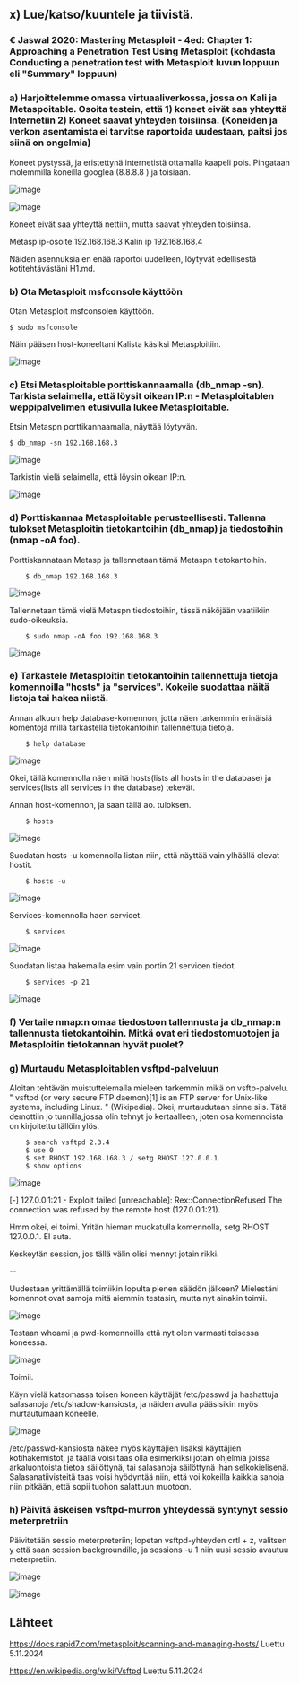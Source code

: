 ## x) Lue/katso/kuuntele ja tiivistä.
### € Jaswal 2020: Mastering Metasploit - 4ed: Chapter 1: Approaching a Penetration Test Using Metasploit (kohdasta Conducting a penetration test with Metasploit luvun loppuun eli "Summary" loppuun)


### a) Harjoittelemme omassa virtuaaliverkossa, jossa on Kali ja Metaspoitable. Osoita testein, että 1) koneet eivät saa yhteyttä Internetiin 2) Koneet saavat yhteyden toisiinsa. (Koneiden ja verkon asentamista ei tarvitse raportoida uudestaan, paitsi jos siinä on ongelmia)

Koneet pystyssä, ja eristettynä internetistä ottamalla kaapeli pois. 
Pingataan molemmilla koneilla googlea (8.8.8.8 ) ja toisiaan.

![image](https://github.com/user-attachments/assets/a236e37e-cd26-4558-bb2f-444aa347471e)

![image](https://github.com/user-attachments/assets/6fc789aa-5ecd-408d-9166-3d7ed6d3d32e)

Koneet eivät saa yhteyttä nettiin, mutta saavat yhteyden toisiinsa.

Metasp ip-osoite 192.168.168.3
Kalin ip 192.168.168.4

Näiden asennuksia en enää raportoi uudelleen, löytyvät edellisestä kotitehtävästäni H1.md.

### b) Ota Metasploit msfconsole käyttöön

Otan Metasploit msfconsolen käyttöön. 

    $ sudo msfconsole

Näin pääsen host-koneeltani Kalista käsiksi Metasploitiin.

![image](https://github.com/user-attachments/assets/233fe336-65c4-4742-b526-ee1888735315)

### c) Etsi Metasploitable porttiskannaamalla (db_nmap -sn). Tarkista selaimella, että löysit oikean IP:n - Metasploitablen weppipalvelimen etusivulla lukee Metasploitable.

Etsin Metaspn porttikannaamalla, näyttää löytyvän.

    $ db_nmap -sn 192.168.168.3

![image](https://github.com/user-attachments/assets/75646099-210f-4692-9cef-9f0fa31e3499)

Tarkistin vielä selaimella, että löysin oikean IP:n.

![image](https://github.com/user-attachments/assets/e4ac9057-82fe-407b-83f0-1a402467cf34)

### d) Porttiskannaa Metasploitable perusteellisesti. Tallenna tulokset Metasploitin tietokantoihin (db_nmap) ja tiedostoihin (nmap -oA foo).

Porttiskannataan Metasp ja tallennetaan tämä Metaspn tietokantoihin.

        $ db_nmap 192.168.168.3

![image](https://github.com/user-attachments/assets/9c79475f-e896-485a-a7be-a42632b51ada)

Tallennetaan tämä vielä Metaspn tiedostoihin, tässä näköjään vaatiikiin sudo-oikeuksia.

        $ sudo nmap -oA foo 192.168.168.3


![image](https://github.com/user-attachments/assets/7f0c4da6-aa2d-4c7e-b565-772181ac81ac)

### e) Tarkastele Metasploitin tietokantoihin tallennettuja tietoja komennoilla "hosts" ja "services". Kokeile suodattaa näitä listoja tai hakea niistä.

Annan alkuun help database-komennon, jotta näen tarkemmin erinäisiä komentoja millä tarkastella tietokantoihin tallennettuja tietoja. 

        $ help database
        
![image](https://github.com/user-attachments/assets/fb02cb04-b049-4e73-a3aa-3217a12e348e)

Okei, tällä komennolla näen mitä hosts(lists all hosts in the database) ja services(lists all services in the database) tekevät.

Annan host-komennon, ja saan tällä ao. tuloksen.

        $ hosts
        
![image](https://github.com/user-attachments/assets/9606bbf6-43dc-4996-bf37-03d64bbfe390)

Suodatan hosts -u komennolla listan niin, että näyttää vain ylhäällä olevat hostit.

        $ hosts -u
        
![image](https://github.com/user-attachments/assets/7eba78b6-2194-4dcb-b5fb-bccfe435b40f)

Services-komennolla haen servicet.

        $ services

![image](https://github.com/user-attachments/assets/4deb6802-1d44-466f-826b-da869212d00d)

Suodatan listaa hakemalla esim vain portin 21 servicen tiedot. 

        $ services -p 21

![image](https://github.com/user-attachments/assets/22616e36-9537-4d18-ad56-1ef2055c2732)




### f) Vertaile nmap:n omaa tiedostoon tallennusta ja db_nmap:n tallennusta tietokantoihin. Mitkä ovat eri tiedostomuotojen ja Metasploitin tietokannan hyvät puolet?


### g) Murtaudu Metasploitablen vsftpd-palveluun

Aloitan tehtävän muistuttelemalla mieleen tarkemmin mikä on vsftp-palvelu. " vsftpd (or very secure FTP daemon)[1] is an FTP server for Unix-like systems, including Linux. " (Wikipedia).
Okei, murtaudutaan sinne siis. Tätä demottiin jo tunnilla,jossa olin tehnyt jo kertaalleen, joten osa komennoista on kirjoitettu tällöin ylös.

        $ search vsftpd 2.3.4
        $ use 0
        $ set RHOST 192.168.168.3 / setg RHOST 127.0.0.1
        $ show options

![image](https://github.com/user-attachments/assets/329f59c2-c22e-4fe5-af59-b0bb7abb94eb)


[-] 127.0.0.1:21 - Exploit failed [unreachable]: Rex::ConnectionRefused The connection was refused by the remote host (127.0.0.1:21).

Hmm okei, ei toimi. Yritän hieman muokatulla komennolla, setg RHOST 127.0.0.1. EI auta. 

Keskeytän session, jos tällä välin olisi mennyt jotain rikki.

--

Uudestaan yrittämällä toimiikin lopulta pienen säädön jälkeen? Mielestäni komennot ovat samoja mitä aiemmin testasin, mutta nyt ainakin toimii.

![image](https://github.com/user-attachments/assets/6c066e12-078c-487c-b29a-35c6ee9cfbdd)

Testaan whoami ja pwd-komennoilla että nyt olen varmasti toisessa koneessa.

![image](https://github.com/user-attachments/assets/df1772dc-04b2-4d82-bc59-b8d9004de9f6)

Toimii.

Käyn vielä katsomassa toisen koneen käyttäjät /etc/passwd ja hashattuja salasanoja /etc/shadow-kansiosta, ja näiden avulla pääsisikin myös murtautumaan koneelle.

![image](https://github.com/user-attachments/assets/82e27a6f-f32f-4adf-945b-d6f0fe6e621f)


/etc/passwd-kansiosta näkee myös käyttäjien lisäksi käyttäjien kotihakemistot, ja täällä voisi taas olla esimerkiksi jotain ohjelmia joissa arkaluontoista tietoa säilöttynä, tai salasanoja säilöttynä ihan selkokielisenä. Salasanatiivisteitä taas voisi hyödyntää niin, että voi kokeilla kaikkia sanoja niin pitkään, että sopii tuohon salattuun muotoon. 


### h) Päivitä äskeisen vsftpd-murron yhteydessä syntynyt sessio meterpretriin

Päivitetään sessio meterpreteriin; lopetan vsftpd-yhteyden crtl + z, valitsen y että saan session backgroundille, ja sessions -u 1 niin uusi sessio avautuu meterpretiin.


![image](https://github.com/user-attachments/assets/55adf127-0378-4cc4-8797-d19b18290804)

![image](https://github.com/user-attachments/assets/b1a5ff87-ba1c-4c74-a146-9151bccdc23d)


### 



## Lähteet

https://docs.rapid7.com/metasploit/scanning-and-managing-hosts/ Luettu 5.11.2024


https://en.wikipedia.org/wiki/Vsftpd Luettu 5.11.2024

